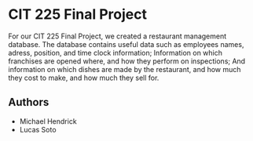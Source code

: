# CIT 225 Final Project
For our CIT 225 Final Project, we created a restaurant management database. The database contains useful data such as employees names, adress, position, and time clock information; Information on which franchises are opened where, and how they perform on inspections; And information on which dishes are made by the restaurant, and how much they cost to make, and how much they sell for.

## Authors
* Michael Hendrick
* Lucas Soto
